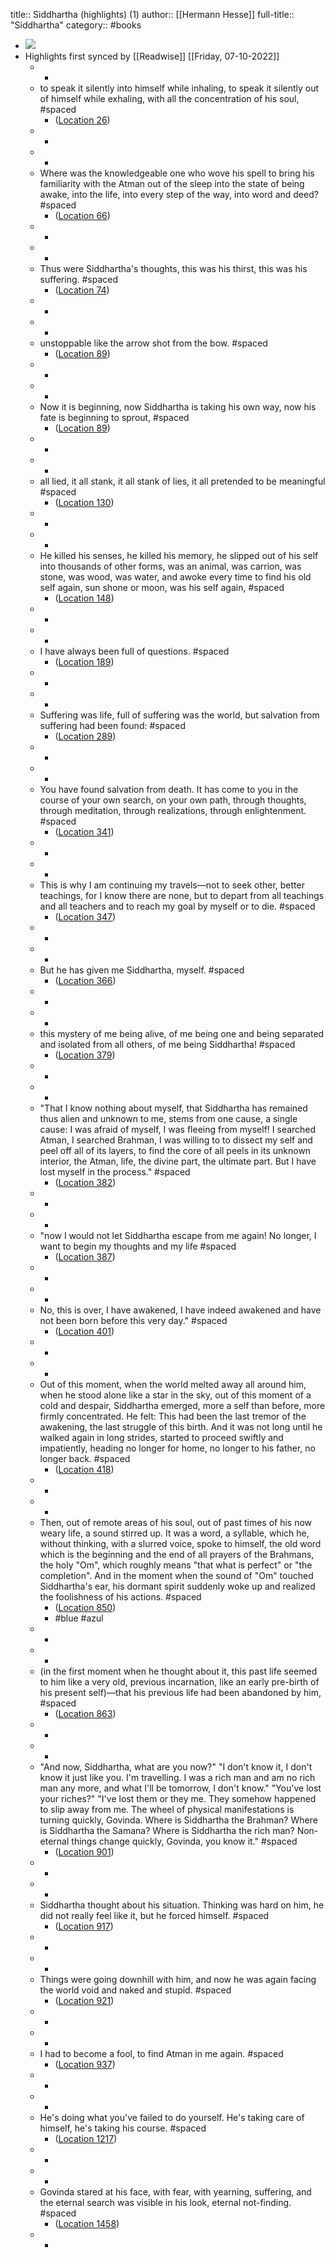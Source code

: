 title:: Siddhartha (highlights) (1)
author:: [[Hermann Hesse]]
full-title:: "Siddhartha"
category:: #books

- ![](https://images-na.ssl-images-amazon.com/images/I/51o1jtmRgvL._SL200_.jpg)
- Highlights first synced by [[Readwise]] [[Friday, 07-10-2022]]
	- -
	- to speak it silently into himself while inhaling, to speak it silently out of himself while exhaling, with all the concentration of his soul, #spaced
		- ([Location 26](https://readwise.io/to_kindle?action=open&asin=B06XDRX1LM&location=26))
	- -
	- -
	- Where was the knowledgeable one who wove his spell to bring his familiarity with the Atman out of the sleep into the state of being awake, into the life, into every step of the way, into word and deed? #spaced
		- ([Location 66](https://readwise.io/to_kindle?action=open&asin=B06XDRX1LM&location=66))
	- -
	- -
	- Thus were Siddhartha's thoughts, this was his thirst, this was his suffering. #spaced
		- ([Location 74](https://readwise.io/to_kindle?action=open&asin=B06XDRX1LM&location=74))
	- -
	- -
	- unstoppable like the arrow shot from the bow. #spaced
		- ([Location 89](https://readwise.io/to_kindle?action=open&asin=B06XDRX1LM&location=89))
	- -
	- -
	- Now it is beginning, now Siddhartha is taking his own way, now his fate is beginning to sprout, #spaced
		- ([Location 89](https://readwise.io/to_kindle?action=open&asin=B06XDRX1LM&location=89))
	- -
	- -
	- all lied, it all stank, it all stank of lies, it all pretended to be meaningful #spaced
		- ([Location 130](https://readwise.io/to_kindle?action=open&asin=B06XDRX1LM&location=130))
	- -
	- -
	- He killed his senses, he killed his memory, he slipped out of his self into thousands of other forms, was an animal, was carrion, was stone, was wood, was water, and awoke every time to find his old self again, sun shone or moon, was his self again, #spaced
		- ([Location 148](https://readwise.io/to_kindle?action=open&asin=B06XDRX1LM&location=148))
	- -
	- -
	- I have always been full of questions. #spaced
		- ([Location 189](https://readwise.io/to_kindle?action=open&asin=B06XDRX1LM&location=189))
	- -
	- -
	- Suffering was life, full of suffering was the world, but salvation from suffering had been found: #spaced
		- ([Location 289](https://readwise.io/to_kindle?action=open&asin=B06XDRX1LM&location=289))
	- -
	- -
	- You have found salvation from death. It has come to you in the course of your own search, on your own path, through thoughts, through meditation, through realizations, through enlightenment. #spaced
		- ([Location 341](https://readwise.io/to_kindle?action=open&asin=B06XDRX1LM&location=341))
	- -
	- -
	- This is why I am continuing my travels—not to seek other, better teachings, for I know there are none, but to depart from all teachings and all teachers and to reach my goal by myself or to die. #spaced
		- ([Location 347](https://readwise.io/to_kindle?action=open&asin=B06XDRX1LM&location=347))
	- -
	- -
	- But he has given me Siddhartha, myself. #spaced
		- ([Location 366](https://readwise.io/to_kindle?action=open&asin=B06XDRX1LM&location=366))
	- -
	- -
	- this mystery of me being alive, of me being one and being separated and isolated from all others, of me being Siddhartha! #spaced
		- ([Location 379](https://readwise.io/to_kindle?action=open&asin=B06XDRX1LM&location=379))
	- -
	- -
	- "That I know nothing about myself, that Siddhartha has remained thus alien and unknown to me, stems from one cause, a single cause: I was afraid of myself, I was fleeing from myself! I searched Atman, I searched Brahman, I was willing to to dissect my self and peel off all of its layers, to find the core of all peels in its unknown interior, the Atman, life, the divine part, the ultimate part. But I have lost myself in the process." #spaced
		- ([Location 382](https://readwise.io/to_kindle?action=open&asin=B06XDRX1LM&location=382))
	- -
	- -
	- "now I would not let Siddhartha escape from me again! No longer, I want to begin my thoughts and my life #spaced
		- ([Location 387](https://readwise.io/to_kindle?action=open&asin=B06XDRX1LM&location=387))
	- -
	- -
	- No, this is over, I have awakened, I have indeed awakened and have not been born before this very day." #spaced
		- ([Location 401](https://readwise.io/to_kindle?action=open&asin=B06XDRX1LM&location=401))
	- -
	- -
	- Out of this moment, when the world melted away all around him, when he stood alone like a star in the sky, out of this moment of a cold and despair, Siddhartha emerged, more a self than before, more firmly concentrated. He felt: This had been the last tremor of the awakening, the last struggle of this birth. And it was not long until he walked again in long strides, started to proceed swiftly and impatiently, heading no longer for home, no longer to his father, no longer back. #spaced
		- ([Location 418](https://readwise.io/to_kindle?action=open&asin=B06XDRX1LM&location=418))
	- -
	- -
	- Then, out of remote areas of his soul, out of past times of his now weary life, a sound stirred up. It was a word, a syllable, which he, without thinking, with a slurred voice, spoke to himself, the old word which is the beginning and the end of all prayers of the Brahmans, the holy "Om", which roughly means "that what is perfect" or "the completion". And in the moment when the sound of "Om" touched Siddhartha's ear, his dormant spirit suddenly woke up and realized the foolishness of his actions. #spaced
		- ([Location 850](https://readwise.io/to_kindle?action=open&asin=B06XDRX1LM&location=850))
		- #blue #azul
	- -
	- -
	- (in the first moment when he thought about it, this past life seemed to him like a very old, previous incarnation, like an early pre-birth of his present self)—that his previous life had been abandoned by him, #spaced
		- ([Location 863](https://readwise.io/to_kindle?action=open&asin=B06XDRX1LM&location=863))
	- -
	- -
	- "And now, Siddhartha, what are you now?" "I don't know it, I don't know it just like you. I'm travelling. I was a rich man and am no rich man any more, and what I'll be tomorrow, I don't know." "You've lost your riches?" "I've lost them or they me. They somehow happened to slip away from me. The wheel of physical manifestations is turning quickly, Govinda. Where is Siddhartha the Brahman? Where is Siddhartha the Samana? Where is Siddhartha the rich man? Non-eternal things change quickly, Govinda, you know it." #spaced
		- ([Location 901](https://readwise.io/to_kindle?action=open&asin=B06XDRX1LM&location=901))
	- -
	- -
	- Siddhartha thought about his situation. Thinking was hard on him, he did not really feel like it, but he forced himself. #spaced
		- ([Location 917](https://readwise.io/to_kindle?action=open&asin=B06XDRX1LM&location=917))
	- -
	- -
	- Things were going downhill with him, and now he was again facing the world void and naked and stupid. #spaced
		- ([Location 921](https://readwise.io/to_kindle?action=open&asin=B06XDRX1LM&location=921))
	- -
	- -
	- I had to become a fool, to find Atman in me again. #spaced
		- ([Location 937](https://readwise.io/to_kindle?action=open&asin=B06XDRX1LM&location=937))
	- -
	- -
	- He's doing what you've failed to do yourself. He's taking care of himself, he's taking his course. #spaced
		- ([Location 1217](https://readwise.io/to_kindle?action=open&asin=B06XDRX1LM&location=1217))
	- -
	- -
	- Govinda stared at his face, with fear, with yearning, suffering, and the eternal search was visible in his look, eternal not-finding. #spaced
		- ([Location 1458](https://readwise.io/to_kindle?action=open&asin=B06XDRX1LM&location=1458))
	- -